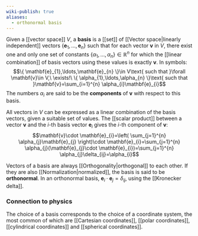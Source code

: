 ```yaml
---
wiki-publish: true
aliases:
  - orthonormal basis
---
```

Given a [[vector space]] $V$, a **basis** is a [[set]] of [[Vector space|linearly independent]] vectors $\{ \mathbf{e}_{1},\ldots,\mathbf{e}_{n} \}$ such that for each vector $\mathbf{v}$ in $V$, there exist one and only one set of constants $\{ \alpha_{1},\ldots,\alpha_{n} \}\in \mathbb{R}^{n}$ for which the [[linear combination]] of basis vectors using these values is exactly $\mathbf{v}$. In symbols:
$$\{ \mathbf{e}_{1},\ldots,\mathbf{e}_{n} \}\in V\text{ such that }\forall \mathbf{v}\in V,\ \exists!\ \{ \alpha_{1},\ldots,\alpha_{n} \}\text{ such that }\mathbf{v}=\sum_{i=1}^{n} \alpha_{i}\mathbf{e}_{i}$$
The numbers $\alpha_{i}$ are said to be the **components** of $\mathbf{v}$ with respect to this basis.

All vectors in $V$ can be expressed as a linear combination of the basis vectors, given a suitable set of values. The [[scalar product]] between a vector $\mathbf{v}$ and the $i$-th basis vector $\mathbf{e}_{i}$ gives the $i$-th component of $\mathbf{v}$:
$$\mathbf{v}\cdot \mathbf{e}_{i}=\left( \sum_{j=1}^{n} \alpha_{j}\mathbf{e}_{j} \right)\cdot \mathbf{e}_{i}=\sum_{j=1}^{n} \alpha_{j}(\mathbf{e}_{j}\cdot \mathbf{e}_{i})=\sum_{j=1}^{n} \alpha_{j}\delta_{ij}=\alpha_{i}$$

Vectors of a basis are always [[Orthogonality|orthogonal]] to each other. If they are also [[Normalization|normalized]], the basis is said to be **orthonormal**. In an orthonormal basis, $\mathbf{e}_{i}\cdot \mathbf{e}_{j}=\delta_{ij}$, using the [[Kronecker delta]].
### Connection to physics
The choice of a basis corresponds to the choice of a coordinate system, the most common of which are [[Cartesian coordinates]], [[polar coordinates]], [[cylindrical coordinates]] and [[spherical coordinates]].